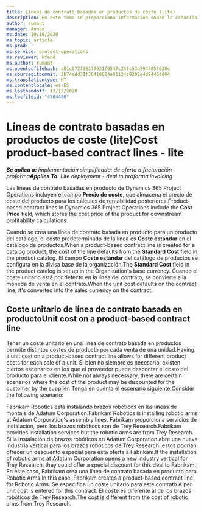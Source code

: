 ```yaml
---
title: Líneas de contrato basadas en productos de coste (lite)
description: En este tema se proporciona información sobre la creación
author: rumant
manager: Annbe
ms.date: 10/19/2020
ms.topic: article
ms.prod: ''
ms.service: project-operations
ms.reviewer: kfend
ms.author: rumant
ms.openlocfilehash: a81c972f36179621f0547c24fc53d294485f638c
ms.sourcegitcommit: 2b74edd31f38410024a01124c9202a4d94464d04
ms.translationtype: HT
ms.contentlocale: es-ES
ms.lasthandoff: 12/17/2020
ms.locfileid: "4764480"
---
```

# <a name="cost-product-based-contract-lines---lite"></a><span data-ttu-id="1f08a-103">Líneas de contrato basadas en productos de coste (lite)</span><span class="sxs-lookup"><span data-stu-id="1f08a-103">Cost product-based contract lines - lite</span></span>

<span data-ttu-id="1f08a-104">_**Se aplica a:** implementación simplificada: de oferta a facturación proforma_</span><span class="sxs-lookup"><span data-stu-id="1f08a-104">_**Applies To:** Lite deployment - deal to proforma invoicing_</span></span>


<span data-ttu-id="1f08a-105">Las líneas de contrato basadas en producto de Dynamics 365 Project Operations incluyen el campo **Precio de coste**, que almacena el precio de coste del producto para los cálculos de rentabilidad posteriores.</span><span class="sxs-lookup"><span data-stu-id="1f08a-105">Product-based contract lines in Dynamics 365 Project Operations include the **Cost Price** field, which stores the cost price of the product for downstream profitability calculations.</span></span>

<span data-ttu-id="1f08a-106">Cuando se crea una línea de contrato basada en producto para un producto del catálogo, el coste predeterminado de la línea es **Coste estándar** en el catálogo de productos.</span><span class="sxs-lookup"><span data-stu-id="1f08a-106">When a product-based contract line is created for a catalog product, the cost of the line defaults from the **Standard Cost** field in the product catalog.</span></span> <span data-ttu-id="1f08a-107">El campo **Coste estándar** del catálogo de productos se configura en la divisa base de la organización.</span><span class="sxs-lookup"><span data-stu-id="1f08a-107">The **Standard Cost** field in the product catalog is set up in the Organization's base currency.</span></span> <span data-ttu-id="1f08a-108">Cuando el coste unitario está por defecto en la línea del contrato, se convierte a la moneda de venta en el contrato.</span><span class="sxs-lookup"><span data-stu-id="1f08a-108">When the unit cost defaults on the contract line, it's converted into the sales currency on the contract.</span></span>

## <a name="unit-cost-on-a-product-based-contract-line"></a><span data-ttu-id="1f08a-109">Coste unitario de línea de contrato basada en producto</span><span class="sxs-lookup"><span data-stu-id="1f08a-109">Unit cost on a product-based contract line</span></span>

<span data-ttu-id="1f08a-110">Tener un coste unitario en una línea de contrato basada en productos permite distintos costes de producto por cada venta de una unidad.</span><span class="sxs-lookup"><span data-stu-id="1f08a-110">Having a unit cost on a product-based contract line allows for different product costs for each sale of a unit.</span></span> <span data-ttu-id="1f08a-111">Si bien no siempre es necesario, existen ciertos escenarios en los que el proveedor puede descontar el costo del producto para el cliente.</span><span class="sxs-lookup"><span data-stu-id="1f08a-111">While not always necessary, there are certain scenarios where the cost of the product may be discounted for the customer by the supplier.</span></span> <span data-ttu-id="1f08a-112">Tenga en cuenta el escenario siguiente:</span><span class="sxs-lookup"><span data-stu-id="1f08a-112">Consider the following scenario:</span></span>

<span data-ttu-id="1f08a-113">Fabrikam Robotics está instalando brazos robóticos en las líneas de montaje de Adatum Corporation.</span><span class="sxs-lookup"><span data-stu-id="1f08a-113">Fabrikam Robotics is installing robotic arms at Adatum Corporation's assembly lines.</span></span> <span data-ttu-id="1f08a-114">Fabrikam proporciona servicios de instalación, pero los brazos robóticos son de Trey Research.</span><span class="sxs-lookup"><span data-stu-id="1f08a-114">Fabrikam provides installation services but the robotic arms are from Trey Research.</span></span> <span data-ttu-id="1f08a-115">Si la instalación de brazos robóticos en Adatum Corporation abre una nueva industria vertical para los brazos robóticos de Trey Research, estos podrían ofrecer un descuento especial para esta oferta a Fabrikam.</span><span class="sxs-lookup"><span data-stu-id="1f08a-115">If the installation of robotic arms at Adatum Corporation opens a new industry vertical for Trey Research, they could offer a special discount for this deal to Fabrikam.</span></span> <span data-ttu-id="1f08a-116">En este caso, Fabrikam crea una línea de contrato basada en producto para Robotic Arms.</span><span class="sxs-lookup"><span data-stu-id="1f08a-116">In this case, Fabrikam creates a product-based contract line for Robotic Arms.</span></span> <span data-ttu-id="1f08a-117">Se especifica un coste unitario para este contrato.</span><span class="sxs-lookup"><span data-stu-id="1f08a-117">A per unit cost is entered for this contract.</span></span> <span data-ttu-id="1f08a-118">El coste es diferente al de los brazos robóticos de Trey Research.</span><span class="sxs-lookup"><span data-stu-id="1f08a-118">The cost is different from the cost of robotic arms from Trey Research.</span></span>
